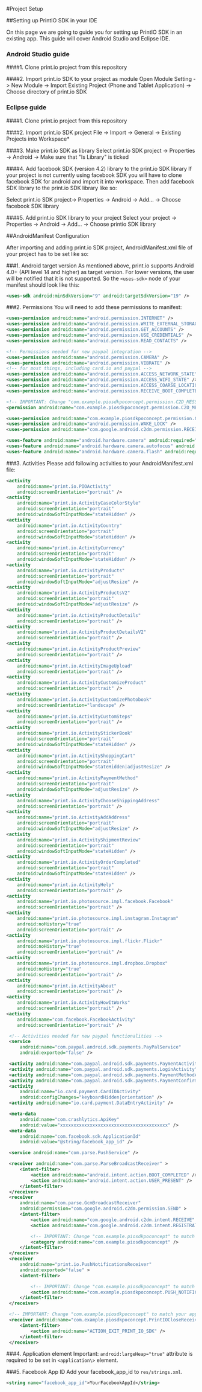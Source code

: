 #Project Setup

##Setting up PrintIO SDK in your IDE

On this page we are going to guide you for setting up PrintIO SDK in an existing app. This guide will cover Android Studio and Eclipse IDE.

### Android Studio guide

####1. Clone print.io project from this repository

####2. Import print.io SDK to your project as module
Open Module Setting -> New Module -> Import Existing Project (Phone and Tablet Application) -> Choose directory of print.io SDK

### Eclipse guide

####1. Clone print.io project from this repository

####2. Import print.io SDK project
File -> Import -> General -> Existing Projects into Workspace*

####3. Make print.io SDK as library
Select print.io SDK project -> Properties -> Android -> Make sure that "Is Library" is ticked

####4. Add facebook SDK (version 4.2) library to the print.io SDK library
If your project is not currently using facebook SDK you will have to clone facebook SDK for android and import it into workspace. Then add facebook SDK library to the print.io SDK library like so:

Select print.io SDK project-> Properties -> Android -> Add... -> Choose facebook SDK library

####5. Add print.io SDK library to your project
Select your project -> Properties -> Android -> Add... -> Choose printio SDK library



##AndroidManifest Configuration

After importing and adding print.io SDK project, AndroidManifest.xml file of your project has to be set like so:

###1. Android target version
As mentioned above, print.io supports Android 4.0+ (API level 14 and higher) as target version. For lower versions, the user will be notified that it is not supported. So the `<uses-sdk>` node of your manifest should look like this:

```xml
<uses-sdk android:minSdkVersion="9" android:targetSdkVersion="19" />
```

###2. Permissions
   You will need to add these permissions to manifest:
   
```xml
<uses-permission android:name="android.permission.INTERNET" />
<uses-permission android:name="android.permission.WRITE_EXTERNAL_STORAGE" />
<uses-permission android:name="android.permission.GET_ACCOUNTS" />
<uses-permission android:name="android.permission.USE_CREDENTIALS" />
<uses-permission android:name="android.permission.READ_CONTACTS" />

<!-- Permissions needed for new paypal integration -->
<uses-permission android:name="android.permission.CAMERA" />
<uses-permission android:name="android.permission.VIBRATE" />
<!-- for most things, including card.io and paypal -->
<uses-permission android:name="android.permission.ACCESS_NETWORK_STATE" />
<uses-permission android:name="android.permission.ACCESS_WIFI_STATE" />
<uses-permission android:name="android.permission.ACCESS_COARSE_LOCATION" />
<uses-permission android:name="android.permission.RECEIVE_BOOT_COMPLETED" />

<!-- IMPORTANT: Change "com.example.piosdkpoconcept.permission.C2D_MESSAGE" in the lines below to match your app's package name + ".permission.C2D_MESSAGE". -->
<permission android:name="com.example.piosdkpoconcept.permission.C2D_MESSAGE" android:protectionLevel="signature" />

<uses-permission android:name="com.example.piosdkpoconcept.permission.C2D_MESSAGE" />
<uses-permission android:name="android.permission.WAKE_LOCK" />
<uses-permission android:name="com.google.android.c2dm.permission.RECEIVE" />

<uses-feature android:name="android.hardware.camera" android:required="false" />
<uses-feature android:name="android.hardware.camera.autofocus" android:required="false" />
<uses-feature android:name="android.hardware.camera.flash" android:required="false" />
```

###3. Activities
Please add following activities to your AndroidManifest.xml file:
```xml
<activity
	android:name="print.io.PIOActivity"
	android:screenOrientation="portrait" />
<activity
	android:name="print.io.ActivityCaseColorStyle"
	android:screenOrientation="portrait"
	android:windowSoftInputMode="stateHidden" />
<activity
	android:name="print.io.ActivityCountry"
	android:screenOrientation="portrait"
	android:windowSoftInputMode="stateHidden" />
<activity
	android:name="print.io.ActivityCurrency"
	android:screenOrientation="portrait"
	android:windowSoftInputMode="stateHidden" />
<activity
	android:name="print.io.ActivityProducts"
	android:screenOrientation="portrait"
	android:windowSoftInputMode="adjustResize" />
<activity
	android:name="print.io.ActivityProductsV2"
	android:screenOrientation="portrait"
	android:windowSoftInputMode="adjustResize" />
<activity
	android:name="print.io.ActivityProductDetails"
	android:screenOrientation="portrait" />
<activity
	android:name="print.io.ActivityProductDetailsV2"
	android:screenOrientation="portrait" />
<activity
	android:name="print.io.ActivityProductPreview"
	android:screenOrientation="portrait" />
<activity
	android:name="print.io.ActivityImageUpload"
	android:screenOrientation="portrait" />
<activity
	android:name="print.io.ActivityCustomizeProduct"
	android:screenOrientation="portrait" />
<activity
	android:name="print.io.ActivityCustomizePhotobook"
	android:screenOrientation="landscape" />
<activity
	android:name="print.io.ActivityCustomSteps"
	android:screenOrientation="portrait" />
<activity
	android:name="print.io.ActivityStickerBook"
	android:screenOrientation="portrait"
	android:windowSoftInputMode="stateHidden" />
<activity
	android:name="print.io.ActivityShoppingCart"
	android:screenOrientation="portrait"
	android:windowSoftInputMode="stateHidden|adjustResize" />
<activity
	android:name="print.io.ActivityPaymentMethod"
	android:screenOrientation="portrait"
	android:windowSoftInputMode="adjustResize" />
<activity
	android:name="print.io.ActivityChooseShippingAddress"
	android:screenOrientation="portrait" />
<activity
	android:name="print.io.ActivityAddAddress"
	android:screenOrientation="portrait"
	android:windowSoftInputMode="adjustResize" />
<activity
	android:name="print.io.ActivityShipmentReview"
	android:screenOrientation="portrait"
	android:windowSoftInputMode="stateHidden" />
<activity
	android:name="print.io.ActivityOrderCompleted"
	android:screenOrientation="portrait"
	android:windowSoftInputMode="stateHidden" />
<activity
	android:name="print.io.ActivityHelp"
	android:screenOrientation="portrait" />
<activity
	android:name="print.io.photosource.impl.facebook.Facebook"
	android:screenOrientation="portrait" />
<activity
	android:name="print.io.photosource.impl.instagram.Instagram"
	android:noHistory="true"
	android:screenOrientation="portrait" />
<activity
	android:name="print.io.photosource.impl.flickr.Flickr"
	android:noHistory="true"
	android:screenOrientation="portrait" />
<activity
	android:name="print.io.photosource.impl.dropbox.Dropbox"
	android:noHistory="true"
	android:screenOrientation="portrait" />
<activity
	android:name="print.io.ActivityAbout"
	android:screenOrientation="portrait" />
<activity
	android:name="print.io.ActivityHowItWorks"
	android:screenOrientation="portrait" />
<activity
	android:name="com.facebook.FacebookActivity"
	android:screenOrientation="portrait" />

 <!-- Activities needed for new paypal functionalities -->
 <service
     android:name="com.paypal.android.sdk.payments.PayPalService"
     android:exported="false" />

 <activity android:name="com.paypal.android.sdk.payments.PaymentActivity" />
 <activity android:name="com.paypal.android.sdk.payments.LoginActivity" />
 <activity android:name="com.paypal.android.sdk.payments.PaymentMethodActivity" />
 <activity android:name="com.paypal.android.sdk.payments.PaymentConfirmActivity" />
 <activity
     android:name="io.card.payment.CardIOActivity"
     android:configChanges="keyboardHidden|orientation" />
 <activity android:name="io.card.payment.DataEntryActivity" />

 <meta-data
     android:name="com.crashlytics.ApiKey"
     android:value="xxxxxxxxxxxxxxxxxxxxxxxxxxxxxxxxxxxxxxxx" />
 <meta-data
     android:name="com.facebook.sdk.ApplicationId"
     android:value="@string/facebook_app_id" />

 <service android:name="com.parse.PushService" />

 <receiver android:name="com.parse.ParseBroadcastReceiver" >
     <intent-filter>
         <action android:name="android.intent.action.BOOT_COMPLETED" />
         <action android:name="android.intent.action.USER_PRESENT" />
     </intent-filter>
 </receiver>
 <receiver
     android:name="com.parse.GcmBroadcastReceiver"
     android:permission="com.google.android.c2dm.permission.SEND" >
     <intent-filter>
         <action android:name="com.google.android.c2dm.intent.RECEIVE" />
         <action android:name="com.google.android.c2dm.intent.REGISTRATION" />

         <!-- IMPORTANT: Change "com.example.piosdkpoconcept" to match your app's package name. -->
         <category android:name="com.example.piosdkpoconcept" />
     </intent-filter>
 </receiver>
 <receiver
     android:name="print.io.PushNotificationsReceiver"
     android:exported="false" >
     <intent-filter>

         <!-- IMPORTANT: Change "com.example.piosdkpoconcept" to match your app's package name. -->
         <action android:name="com.example.piosdkpoconcept.PUSH_NOTIFICATION" />
     </intent-filter>
 </receiver>

 <!-- IMPORTANT: Change "com.example.piosdkpoconcept" to match your app's package name. -->
 <receiver android:name="com.example.piosdkpoconcept.PrintIOCloseReceiver" >
     <intent-filter>
         <action android:name="ACTION_EXIT_PRINT_IO_SDK" />
     </intent-filter>
 </receiver>
```

###4. Application element
Important: `android:largeHeap="true"` attribute is required to be set in `<application\>` element.

###5. Facebook App ID
Add your facebook_app_id to `res/strings.xml`.
```xml
<string name="facebook_app_id">YourFacebookAppId</string>
```
